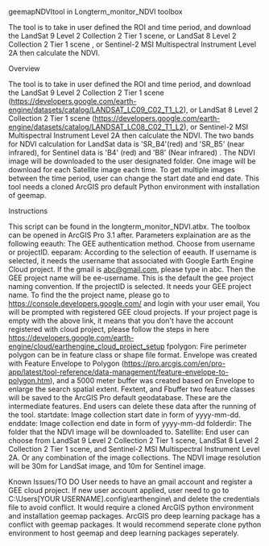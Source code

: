 geemapNDVItool in Longterm_monitor_NDVI toolbox

The tool is to take in user defined the ROI and time period, and download the LandSat 9 Level 2 Collection 2 Tier 1 scene, or  LandSat 8 Level 2 Collection 2 Tier 1 scene , or Sentinel-2 MSI Multispectral Instrument Level 2A then calculate the NDVI. 
 
Overview

The tool is to take in user defined the ROI and time period, and download the LandSat 9 Level 2 Collection 2 Tier 1 scene (https://developers.google.com/earth-engine/datasets/catalog/LANDSAT_LC09_C02_T1_L2), or  LandSat 8 Level 2 Collection 2 Tier 1 scene (https://developers.google.com/earth-engine/datasets/catalog/LANDSAT_LC08_C02_T1_L2), or Sentinel-2 MSI Multispectral Instrument Level 2A  then calculate the NDVI. The two bands for NDVI calculation  for LandSat data is 'SR_B4'(red) and 'SR_B5' (near infrared), for Sentinel data is 'B4' (red) and 'B8' (Near infrared) . The NDVI image will be downloaded to the user designated folder. One image will be download for each Satellite image each time. To get multiple images between the time period, user can change the start date and end date. This tool needs a cloned ArcGIS pro default Python environment with installation of geemap.‌

Instructions

This script can be found in the longterm_monitor_NDVI.atbx. The toolbox can be opened in ArcGIS Pro 3.1 after. Parameters explaination are as the following
eeauth: The GEE authentication method. Choose from username or projectID.
eeparam: According to the selection of eeauth. If username is selected, it needs the username that associated with Google Earth Engine Cloud project. If the gmail is abc@gmail.com, please type in abc. Then the GEE project name will be ee-username. This is the default the gee project naming convention.
If the projectID is selected. It needs your GEE project name. To find the the project name, please go to https://console.developers.google.com/ and login with your user email, You will be prompted with registered GEE cloud projects. If your project page is empty with the above link, it means that you don't have the account registered with cloud project, please follow the steps in here https://developers.google.com/earth-engine/cloud/earthengine_cloud_project_setup
fpolygon: Fire perimeter polygon can be in feature class or shape file format. Envelope was created with Feature Envelope to Polygon (https://pro.arcgis.com/en/pro-app/latest/tool-reference/data-management/feature-envelope-to-polygon.htm), and a 5000 meter buffer was created based on Envelope to enlarge the search spatial extent. Fextent, and Fbuffer two feature classes will be saved to the ArcGIS Pro default geodatabase. These are the intermediate features. End users can delete these data after the running of the tool.
startdate: Image collection start date in form of yyyy-mm-dd.
enddate: Image collection end date in form of yyyy-mm-dd
folderdir: The folder that the NDVI image will be downloaded to.
Satellite: End user can choose from LandSat 9 Level 2 Collection 2 Tier 1 scene, LandSat 8 Level 2 Collection 2 Tier 1 scene, and Sentinel-2 MSI Multispectral Instrument Level 2A. Or any combination of the image collections. The NDVI image resolution will be 30m for LandSat image, and 10m for Sentinel image.


Known Issues/TO DO
User needs to have an gmail account and register a GEE cloud project.
If new user account applied, user need to go to C:\Users\[YOUR USERNAME]\.config\earthengine\ and delete the credentials file to avoid conflict.
It would require a cloned ArcGIS python environment and installation geemap packages.
ArcGIS pro deep learning package has a conflict with geemap packages. It would recommend seperate clone python environment to host geemap and deep learning packages seperately.



